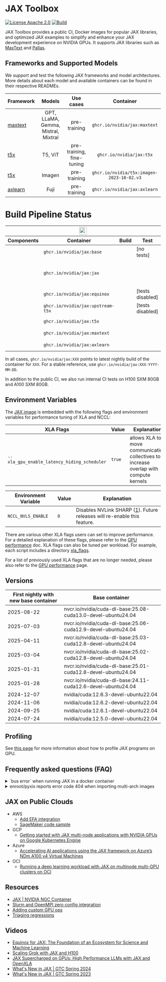 # **JAX Toolbox**

[![License Apache 2.0](https://badgen.net/badge/license/apache2.0/blue)](https://github.com/NVIDIA/JAX-Toolbox/blob/main/LICENSE.md)
[![Build](https://badgen.net/badge/build/check-status/blue)](#build-pipeline-status)

JAX Toolbox provides a public CI, Docker images for popular JAX libraries, and optimized JAX examples to simplify and enhance your JAX development experience on NVIDIA GPUs. It supports JAX libraries such as [MaxText](https://github.com/google/maxtext) and [Pallas](https://jax.readthedocs.io/en/latest/pallas/quickstart.html).

## Frameworks and Supported Models
We support and test the following JAX frameworks and model architectures. More details about each model and available containers can be found in their respective READMEs.

| Framework | Models | Use cases | Container |
| :--- | :---: | :---: | :---: |
| [maxtext](./rosetta/rosetta/projects/maxtext)| GPT, LLaMA, Gemma, Mistral, Mixtral | pre-training | `ghcr.io/nvidia/jax:maxtext` |
| [t5x](./rosetta/rosetta/projects/t5x) | T5, ViT | pre-training, fine-tuning | `ghcr.io/nvidia/jax:t5x` |
| [t5x](./rosetta/rosetta/projects/imagen) | Imagen | pre-training | `ghcr.io/nvidia/t5x:imagen-2023-10-02.v3` |
| [axlearn](./docs/frameworks/axlearn/README.md) | Fuji | pre-training | `ghcr.io/nvidia/jax:axlearn` |

# Build Pipeline Status
<table>
  <thead>
    <tr>
      <th colspan=4 style="text-align:center;">
        <a href="https://github.com/NVIDIA/JAX-Toolbox/actions/workflows/ci.yaml?query=event%3Aschedule+branch%3Amain">
        <img
          style="height: 1.5em;"
          src="https://img.shields.io/endpoint?url=https%3A%2F%2Fgist.githubusercontent.com%2Fnvjax%2F913c2af68649fe568e9711c2dabb23ae%2Fraw%2Fbadge-workflow-metadata.json&logo=github-actions&logoColor=white"
        />
        </a>
      </th>
    </tr>
    <tr>
      <th>Components</th>
      <th>Container</th>
      <th>Build</th>
      <th>Test</th>
    </tr>
  </thead>
  <tbody>
    <tr>
      <td>
        <a href="https://github.com/NVIDIA/JAX-Toolbox/blob/main/.github/container/Dockerfile.base">
          <img style="height:1em;" src="https://img.shields.io/static/v1?label=&color=gray&logo=docker&message=base%3D%7BCUDA%2CcuDNN%2CNCCL%2COFED%2CEFA%7D">
        </a>
      </td>
      <td>
        <code>ghcr.io/nvidia/jax:base</code>
      </td>
      <td>
        <a href="https://gist.github.com/nvjax/913c2af68649fe568e9711c2dabb23ae/#file-final-base-md"><img style="height:1em;" src="https://img.shields.io/endpoint?url=https%3A%2F%2Fgist.githubusercontent.com%2Fnvjax%2F913c2af68649fe568e9711c2dabb23ae%2Fraw%2Fbadge-base-build-amd64.json&logo=docker&label=amd64"></a>
        <br>
        <a href="https://gist.github.com/nvjax/913c2af68649fe568e9711c2dabb23ae/#file-final-base-md"><img style="height:1em;" src="https://img.shields.io/endpoint?url=https%3A%2F%2Fgist.githubusercontent.com%2Fnvjax%2F913c2af68649fe568e9711c2dabb23ae%2Fraw%2Fbadge-base-build-arm64.json&logo=docker&label=arm64"></a>
      </td>
      <td>
        [no tests]
      </td>
    </tr>
    <tr>
      <td>
        <a href="https://github.com/NVIDIA/JAX-Toolbox/blob/main/.github/container/Dockerfile.jax">
          <img style="height:1em;" src="https://img.shields.io/static/v1?label=&color=gray&logo=docker&message=core%3D%7Bbase%2CJAX%2CFlax%2CTE%7D">
        </a>
      </td>
      <td>
        <code>ghcr.io/nvidia/jax:jax</code>
      </td>
      <td>
        <a href="https://gist.github.com/nvjax/913c2af68649fe568e9711c2dabb23ae/#file-final-jax-md"><img style="height:1em;" src="https://img.shields.io/endpoint?url=https%3A%2F%2Fgist.githubusercontent.com%2Fnvjax%2F913c2af68649fe568e9711c2dabb23ae%2Fraw%2Fbadge-jax-build-amd64.json&logo=docker&label=amd64"></a>
        <br>
        <a href="https://gist.github.com/nvjax/913c2af68649fe568e9711c2dabb23ae/#file-final-jax-md"><img style="height:1em;" src="https://img.shields.io/endpoint?url=https%3A%2F%2Fgist.githubusercontent.com%2Fnvjax%2F913c2af68649fe568e9711c2dabb23ae%2Fraw%2Fbadge-jax-build-arm64.json&logo=docker&label=arm64"></a>
      </td>
      <td>
        <br>
        <a href="https://gist.github.com/nvjax/913c2af68649fe568e9711c2dabb23ae#file-badge-jax-unit-test-a100-json">
          <img style="height:1em;" src="https://img.shields.io/endpoint?url=https%3A%2F%2Fgist.githubusercontent.com%2Fnvjax%2F913c2af68649fe568e9711c2dabb23ae%2Fraw%2Fbadge-jax-unit-test-A100.json&logo=nvidia&label=A100">
        </a>
        <br>
        <a href="https://gist.github.com/nvjax/913c2af68649fe568e9711c2dabb23ae#file-badge-te-unit-test-a100-json">
          <img style="height:1em;" src="https://img.shields.io/endpoint?url=https%3A%2F%2Fgist.githubusercontent.com%2Fnvjax%2F913c2af68649fe568e9711c2dabb23ae%2Fraw%2Fbadge-te-unit-test-A100.json&logo=nvidia&label=TransformerEngine%20A100">
        </a>
        <br>
        <a href="https://gist.github.com/nvjax/913c2af68649fe568e9711c2dabb23ae#file-badge-transformer-engine-test-json">
          <img style="height:1em;" src="https://img.shields.io/endpoint?url=https%3A%2F%2Fgist.githubusercontent.com%2Fnvjax%2F913c2af68649fe568e9711c2dabb23ae%2Fraw%2Fbadge-transformer-engine-test.json&logo=nvidia&label=TransformerEngine%20H100">
        </a>
        <br>
        <a href="https://gist.github.com/nvjax/913c2af68649fe568e9711c2dabb23ae#file-badge-nsys-jax-unit-test-a100-json">
          <img style="height:1em;" src="https://img.shields.io/endpoint?url=https%3A%2F%2Fgist.githubusercontent.com%2Fnvjax%2F913c2af68649fe568e9711c2dabb23ae%2Fraw%2Fbadge-nsys-jax-unit-test-A100.json&logo=nvidia&label=nsys-jax%20A100">
        </a>
      </td>
    </tr>
    <tr>
      <td>
        <a href="https://github.com/NVIDIA/JAX-Toolbox/blob/main/.github/container/Dockerfile.equinox">
          <img style="height:1em;" src="https://img.shields.io/static/v1?label=&color=gray&logo=docker&message=Equinox%3D%7Bcore%2CEquinox%7D">
        </a>
      </td>
      <td>
        <code>ghcr.io/nvidia/jax:equinox</code>
      </td>
      <td>
        <a href="https://gist.github.com/nvjax/913c2af68649fe568e9711c2dabb23ae/#file-final-equinox-md">
          <img style="height:1em;" src="https://img.shields.io/endpoint?url=https%3A%2F%2Fgist.githubusercontent.com%2Fnvjax%2F913c2af68649fe568e9711c2dabb23ae%2Fraw%2Fbadge-equinox-build-amd64.json&logo=docker&label=amd64">
        </a>
        <br>
        <a href="https://gist.github.com/nvjax/913c2af68649fe568e9711c2dabb23ae/#file-final-equinox-md">
          <img style="height:1em;" src="https://img.shields.io/endpoint?url=https%3A%2F%2Fgist.githubusercontent.com%2Fnvjax%2F913c2af68649fe568e9711c2dabb23ae%2Fraw%2Fbadge-equinox-build-arm64.json&logo=docker&label=arm64">
        </a>
      </td>
      <td>
        [tests disabled]
      </td>
    </tr>
    <tr>
      <td>
        <a href="https://github.com/NVIDIA/JAX-Toolbox/blob/main/.github/container/Dockerfile.t5x">
          <img style="height:1em;" src="https://img.shields.io/static/v1?label=&color=gray&logo=docker&message=Upstream%20T5X%3D%7Bcore%2CT5X%7D">
        </a>
      </td>
      <td>
        <code>ghcr.io/nvidia/jax:upstream-t5x</code>
      </td>
      <td>
        <a href="https://gist.github.com/nvjax/913c2af68649fe568e9711c2dabb23ae/#file-final-upstream-t5x-md">
          <img style="height:1em;" src="https://img.shields.io/endpoint?url=https%3A%2F%2Fgist.githubusercontent.com%2Fnvjax%2F913c2af68649fe568e9711c2dabb23ae%2Fraw%2Fbadge-t5x-build-amd64.json&logo=docker&label=amd64">
        </a>
        <br>
        <a href="https://gist.github.com/nvjax/913c2af68649fe568e9711c2dabb23ae/#file-final-upstream-t5x-md">
          <img style="height:1em;" src="https://img.shields.io/endpoint?url=https%3A%2F%2Fgist.githubusercontent.com%2Fnvjax%2F913c2af68649fe568e9711c2dabb23ae%2Fraw%2Fbadge-t5x-build-arm64.json&logo=docker&label=arm64">
        </a>
      </td>
      <td>
        [tests disabled]
      </td>
    </tr>
    <tr>
      <td>
        <a href="https://github.com/NVIDIA/JAX-Toolbox/blob/main/rosetta/Dockerfile.t5x">
          <img style="height:1em;" src="https://img.shields.io/static/v1?label=&color=gray&logo=docker&message=Rosetta%20T5X%3D%7Bcore%2CT5X%7D">
        </a>
      </td>
      <td>
        <code>ghcr.io/nvidia/jax:t5x</code>
      </td>
      <td>
        <a href="https://gist.github.com/nvjax/913c2af68649fe568e9711c2dabb23ae/#file-final-t5x-md">
          <img style="height:1em;" src="https://img.shields.io/endpoint?url=https%3A%2F%2Fgist.githubusercontent.com%2Fnvjax%2F913c2af68649fe568e9711c2dabb23ae%2Fraw%2Fbadge-rosetta-build-t5x-amd64.json&logo=docker&label=amd64">
        </a>
        <br>
        <a href="https://gist.github.com/nvjax/913c2af68649fe568e9711c2dabb23ae/#file-final-t5x-md">
          <img style="height:1em;" src="https://img.shields.io/endpoint?url=https%3A%2F%2Fgist.githubusercontent.com%2Fnvjax%2F913c2af68649fe568e9711c2dabb23ae%2Fraw%2Fbadge-rosetta-build-t5x-arm64.json&logo=docker&label=arm64">
        </a>
      </td>
      <td>
        <a href="https://gist.github.com/nvjax/913c2af68649fe568e9711c2dabb23ae#file-badge-rosetta-t5x-mgmn-test-json">
          <img style="height:1em;" src="https://img.shields.io/endpoint?url=https%3A%2F%2Fgist.githubusercontent.com%2Fnvjax%2F913c2af68649fe568e9711c2dabb23ae%2Fraw%2Fbadge-rosetta-t5x-mgmn-test.json&logo=nvidia&label=A100%20distributed">
        </a>
      </td>
    </tr>
    <tr>
      <td>
        <a href="https://github.com/NVIDIA/JAX-Toolbox/blob/main/.github/container/Dockerfile.maxtext">
          <img style="height:1em;" src="https://img.shields.io/static/v1?label=&color=gray&logo=docker&message=MaxText%3D%7Bcore%2CMaxText%7D">
        </a>
      </td>
      <td>
        <code>ghcr.io/nvidia/jax:maxtext</code>
      </td>
      <td>
        <a href="https://gist.github.com/nvjax/913c2af68649fe568e9711c2dabb23ae/#file-final-maxtext-md">
          <img style="height:1em;" src="https://img.shields.io/endpoint?url=https%3A%2F%2Fgist.githubusercontent.com%2Fnvjax%2F913c2af68649fe568e9711c2dabb23ae%2Fraw%2Fbadge-maxtext-build-amd64.json&logo=docker&label=amd64">
        </a>
        <br>
        <a href="https://gist.github.com/nvjax/913c2af68649fe568e9711c2dabb23ae/#file-final-maxtext-md">
          <img style="height:1em;" src="https://img.shields.io/endpoint?url=https%3A%2F%2Fgist.githubusercontent.com%2Fnvjax%2F913c2af68649fe568e9711c2dabb23ae%2Fraw%2Fbadge-maxtext-build-arm64.json&logo=docker&label=arm64">
        </a>
      </td>
      <td>
        <a href="https://gist.github.com/nvjax/913c2af68649fe568e9711c2dabb23ae#file-badge-maxtext-test-json">
          <img style="height:1em;" src="https://img.shields.io/endpoint?url=https%3A%2F%2Fgist.githubusercontent.com%2Fnvjax%2F913c2af68649fe568e9711c2dabb23ae%2Fraw%2Fbadge-maxtext-test.json&logo=nvidia&label=A100%20distributed">
        </a>
      </td>
    </tr>
    <tr>
      <td>
        <a href="https://github.com/NVIDIA/JAX-Toolbox/blob/main/.github/container/Dockerfile.axlearn">
          <img style="height:1em;" src="https://img.shields.io/static/v1?label=&color=gray&logo=docker&message=AXLearn%3D%7Bcore%2CAXLearn%7D">
        </a>
      </td>
      <td>
        <code>ghcr.io/nvidia/jax:axlearn</code>
      </td>
      <td>
        <a href="https://gist.github.com/nvjax/913c2af68649fe568e9711c2dabb23ae/#file-final-axlearn-md">
          <img style="height:1em;" src="https://img.shields.io/endpoint?url=https%3A%2F%2Fgist.githubusercontent.com%2Fnvjax%2F913c2af68649fe568e9711c2dabb23ae%2Fraw%2Fbadge-axlearn-build-amd64.json&logo=docker&label=amd64">
        </a>
        <br>
        <a href="https://gist.github.com/nvjax/913c2af68649fe568e9711c2dabb23ae/#file-final-maxtext-md">
          <img style="height:1em;" src="https://img.shields.io/endpoint?url=https%3A%2F%2Fgist.githubusercontent.com%2Fnvjax%2F913c2af68649fe568e9711c2dabb23ae%2Fraw%2Fbadge-axlearn-build-arm64.json&logo=docker&label=arm64">
        </a>
      </td>
      <td>
        <a href="https://gist.github.com/nvjax/913c2af68649fe568e9711c2dabb23ae#file-badge-maxtext-test-json">
          <img style="height:1em;" src="https://img.shields.io/endpoint?url=https%3A%2F%2Fgist.githubusercontent.com%2Fnvjax%2F913c2af68649fe568e9711c2dabb23ae%2Fraw%2Fbadge-axlearn-test.json&logo=nvidia&label=H100%20distributed">
        </a>
      </td>
    </tr>
  </tbody>
</table>

In all cases, `ghcr.io/nvidia/jax:XXX` points to latest nightly build of the container for `XXX`. For a stable reference, use `ghcr.io/nvidia/jax:XXX-YYYY-MM-DD`.

In addition to the public CI, we also run internal CI tests on H100 SXM 80GB and A100 SXM 80GB.

## Environment Variables

The [JAX image](https://github.com/NVIDIA/JAX-Toolbox/pkgs/container/jax) is embedded with the following flags and environment variables for performance tuning of XLA and NCCL:

| XLA Flags | Value | Explanation |
| --------- | ----- | ----------- |
| `--xla_gpu_enable_latency_hiding_scheduler` | `true`  | allows XLA to move communication collectives to increase overlap with compute kernels |

| Environment Variable | Value | Explanation |
| -------------------- | ----- | ----------- |
| `NCCL_NVLS_ENABLE` | `0` | Disables NVLink SHARP ([1](https://docs.nvidia.com/deeplearning/nccl/user-guide/docs/env.html#nccl-nvls-enable)). Future releases will re-enable this feature. |

There are various other XLA flags users can set to improve performance. For a detailed explanation of these flags, please refer to the [GPU performance](./rosetta/docs/GPU_performance.md) doc. XLA flags can also be tuned per workload. For example, each script includes a directory [xla_flags](./rosetta/rosetta/projects/maxtext/xla_flags).

For a list of previously used XLA flags that are no longer needed, please also refer to the [GPU performance](./rosetta/docs/GPU_performance.md#previously-used-xla-flags) page.

## Versions

| First nightly with new base container | Base container |
| ------------------------------------- | -------------- |
| 2025-08-22 | nvcr.io/nvidia/cuda-dl-base:25.08-cuda13.0-devel-ubuntu24.04 |
| 2025-07-03 | nvcr.io/nvidia/cuda-dl-base:25.06-cuda12.9-devel-ubuntu24.04 |
| 2025-04-11 | nvcr.io/nvidia/cuda-dl-base:25.03-cuda12.8-devel-ubuntu24.04 |
| 2025-03-04 | nvcr.io/nvidia/cuda-dl-base:25.02-cuda12.8-devel-ubuntu24.04 |
| 2025-01-31 | nvcr.io/nvidia/cuda-dl-base:25.01-cuda12.8-devel-ubuntu24.04 |
| 2025-01-28 | nvcr.io/nvidia/cuda-dl-base:24.11-cuda12.6-devel-ubuntu24.04 |
| 2024-12-07 | nvidia/cuda:12.6.3-devel-ubuntu22.04 |
| 2024-11-06 | nvidia/cuda:12.6.2-devel-ubuntu22.04 |
| 2024-09-25 | nvidia/cuda:12.6.1-devel-ubuntu22.04 |
| 2024-07-24 | nvidia/cuda:12.5.0-devel-ubuntu22.04 |


## Profiling
See [this page](./docs/profiling.md) for more information about how to profile JAX programs on GPU.

## Frequently asked questions (FAQ)

<details>
    <summary>`bus error` when running JAX in a docker container</summary>

**Solution:**
```bash
docker run -it --shm-size=1g ...
```

**Explanation:**
The `bus error` might occur due to the size limitation of `/dev/shm`. You can address this by increasing the shared memory size using
the `--shm-size` option when launching your container.
</details>

<details>

<summary>enroot/pyxis reports error code 404 when importing multi-arch images</summary>

**Problem description:**
```
slurmstepd: error: pyxis:     [INFO] Authentication succeeded
slurmstepd: error: pyxis:     [INFO] Fetching image manifest list
slurmstepd: error: pyxis:     [INFO] Fetching image manifest
slurmstepd: error: pyxis:     [ERROR] URL https://ghcr.io/v2/nvidia/jax/manifests/<TAG> returned error code: 404 Not Found
```

**Solution:**
Upgrade [enroot](https://github.com/NVIDIA/enroot) or [apply a single-file patch](https://github.com/NVIDIA/enroot/releases/tag/v3.4.0) as mentioned in the enroot v3.4.0 release note.

**Explanation:**
Docker has traditionally used Docker Schema V2.2 for multi-arch manifest lists but has switched to using the Open Container Initiative (OCI) format since 20.10. Enroot added support for OCI format in version 3.4.0.
</details>

## JAX on Public Clouds
* AWS
    * [Add EFA integration](https://docs.aws.amazon.com/sagemaker/latest/dg/your-algorithms-training-efa.html)
    * [SageMaker code sample](https://github.com/aws-samples/aws-samples-for-ray/tree/main/sagemaker/jax_alpa_language_model)
* GCP
    * [Getting started with JAX multi-node applications with NVIDIA GPUs on Google Kubernetes Engine](https://cloud.google.com/blog/products/containers-kubernetes/machine-learning-with-jax-on-kubernetes-with-nvidia-gpus)
* Azure
    * [Accelerating AI applications using the JAX framework on Azure’s NDm A100 v4 Virtual Machines](https://techcommunity.microsoft.com/t5/azure-high-performance-computing/accelerating-ai-applications-using-the-jax-framework-on-azure-s/ba-p/3735314)
* OCI
    * [Running a deep learning workload with JAX on multinode multi-GPU clusters on OCI](https://blogs.oracle.com/cloud-infrastructure/post/running-multinode-jax-clusters-on-oci-gpu-cloud)

## Resources
* [JAX | NVIDIA NGC Container](https://catalog.ngc.nvidia.com/orgs/nvidia/containers/jax)
* [Slurm and OpenMPI zero config integration](https://jax.readthedocs.io/en/latest/_autosummary/jax.distributed.initialize.html)
* [Adding custom GPU ops](https://jax.readthedocs.io/en/latest/Custom_Operation_for_GPUs.html)
* [Triaging regressions](docs/triage-tool.md)

## Videos
* [Equinox for JAX: The Foundation of an Ecosystem for Science and Machine Learning](https://www.nvidia.com/en-us/on-demand/session/gtc24-s62668/)
* [Scaling Grok with JAX and H100](https://www.nvidia.com/en-us/on-demand/session/gtc24-s63257/)
* [JAX Supercharged on GPUs: High Performance LLMs with JAX and OpenXLA](https://www.nvidia.com/en-us/on-demand/session/gtc24-s62246/)
* [What's New in JAX | GTC Spring 2024](https://www.nvidia.com/en-us/on-demand/session/gtc24-s62659/)
* [What's New in JAX | GTC Spring 2023](https://www.nvidia.com/en-us/on-demand/session/gtcspring23-s51956/)
